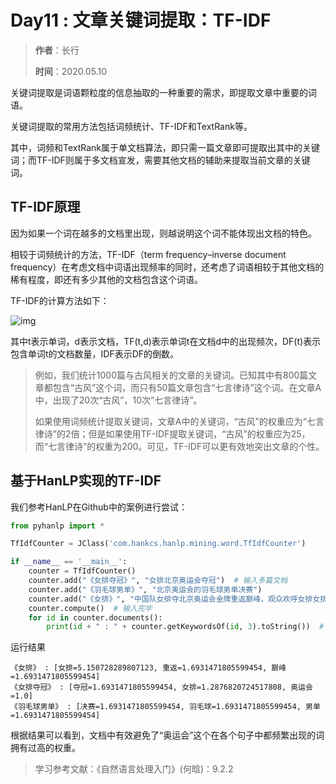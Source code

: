 # Day11 : 文章关键词提取：TF-IDF

> **作者**：长行
>
> **时间**：2020.05.10

关键词提取是词语颗粒度的信息抽取的一种重要的需求，即提取文章中重要的词语。

关键词提取的常用方法包括词频统计、TF-IDF和TextRank等。

其中，词频和TextRank属于单文档算法，即只需一篇文章即可提取出其中的关键词；而TF-IDF则属于多文档宣发，需要其他文档的辅助来提取当前文章的关键词。

## TF-IDF原理

因为如果一个词在越多的文档里出现，则越说明这个词不能体现出文档的特色。

相较于词频统计的方法，TF-IDF（term frequency–inverse document frequency）在考虑文档中词语出现频率的同时，还考虑了词语相较于其他文档的稀有程度，即还有多少其他的文档包含这个词语。

TF-IDF的计算方法如下：

![img](E:\【有道云笔记】\weixinobU7VjnGIqORtayCj-b7o8rEdBNc\4040605da1f94cc6acb09f0703d54019\lip_image002.png)

其中t表示单词，d表示文档，TF(t,d)表示单词t在文档d中的出现频次，DF(t)表示包含单词t的文档数量，IDF表示DF的倒数。

> 例如，我们统计1000篇与古风相关的文章的关键词。已知其中有800篇文章都包含“古风”这个词，而只有50篇文章包含“七言律诗”这个词。在文章A中，出现了20次“古风”，10次“七言律诗”。
>
> 如果使用词频统计提取关键词，文章A中的关键词，“古风”的权重应为“七言律诗”的2倍；但是如果使用TF-IDF提取关键词，“古风”的权重应为25，而“七言律诗”的权重为200。可见，TF-IDF可以更有效地突出文章的个性。

## 基于HanLP实现的TF-IDF

我们参考HanLP在Github中的案例进行尝试：

```python
from pyhanlp import *

TfIdfCounter = JClass('com.hankcs.hanlp.mining.word.TfIdfCounter')

if __name__ == '__main__':
    counter = TfIdfCounter()
    counter.add("《女排夺冠》", "女排北京奥运会夺冠")  # 输入多篇文档
    counter.add("《羽毛球男单》", "北京奥运会的羽毛球男单决赛")
    counter.add("《女排》", "中国队女排夺北京奥运会金牌重返巅峰，观众欢呼女排女排女排！")
    counter.compute()  # 输入完毕
    for id in counter.documents():
        print(id + " : " + counter.getKeywordsOf(id, 3).toString())  # 根据每篇文档的TF-IDF提取关键词
```

运行结果

```
《女排》 : [女排=5.150728289807123, 重返=1.6931471805599454, 巅峰=1.6931471805599454]
《女排夺冠》 : [夺冠=1.6931471805599454, 女排=1.2876820724517808, 奥运会=1.0]
《羽毛球男单》 : [决赛=1.6931471805599454, 羽毛球=1.6931471805599454, 男单=1.6931471805599454]
```

根据结果可以看到，文档中有效避免了“奥运会”这个在各个句子中都频繁出现的词拥有过高的权重。

> 学习参考文献：《自然语言处理入门》(何晗)：9.2.2